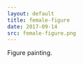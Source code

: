 ```yaml
---
layout: default
title: female-figure
date: 2017-09-14
src: female-figure.png
---
```

Figure painting.

